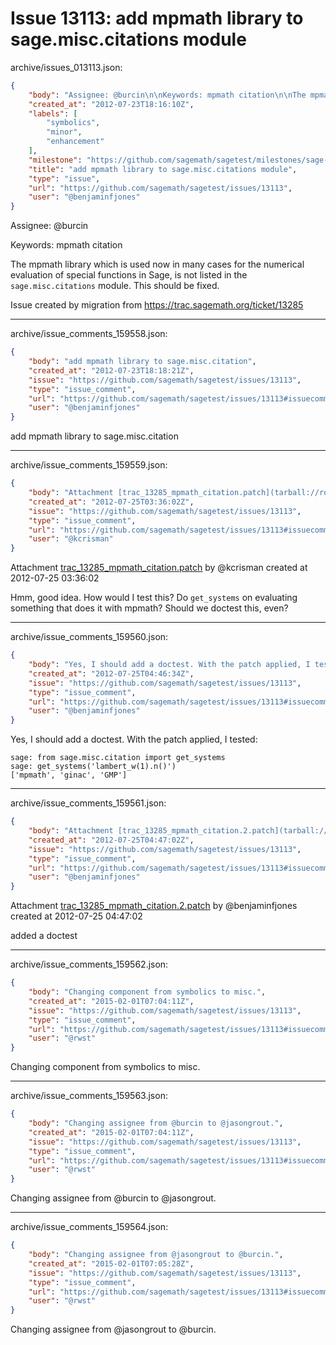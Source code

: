 # Issue 13113: add mpmath library to sage.misc.citations module

archive/issues_013113.json:
```json
{
    "body": "Assignee: @burcin\n\nKeywords: mpmath citation\n\nThe mpmath library which is used now in many cases for the numerical evaluation of special functions in Sage, is not listed in the `sage.misc.citations` module. This should be fixed.\n\nIssue created by migration from https://trac.sagemath.org/ticket/13285\n\n",
    "created_at": "2012-07-23T18:16:10Z",
    "labels": [
        "symbolics",
        "minor",
        "enhancement"
    ],
    "milestone": "https://github.com/sagemath/sagetest/milestones/sage-6.4",
    "title": "add mpmath library to sage.misc.citations module",
    "type": "issue",
    "url": "https://github.com/sagemath/sagetest/issues/13113",
    "user": "@benjaminfjones"
}
```
Assignee: @burcin

Keywords: mpmath citation

The mpmath library which is used now in many cases for the numerical evaluation of special functions in Sage, is not listed in the `sage.misc.citations` module. This should be fixed.

Issue created by migration from https://trac.sagemath.org/ticket/13285





---

archive/issue_comments_159558.json:
```json
{
    "body": "add mpmath library to sage.misc.citation",
    "created_at": "2012-07-23T18:18:21Z",
    "issue": "https://github.com/sagemath/sagetest/issues/13113",
    "type": "issue_comment",
    "url": "https://github.com/sagemath/sagetest/issues/13113#issuecomment-159558",
    "user": "@benjaminfjones"
}
```

add mpmath library to sage.misc.citation



---

archive/issue_comments_159559.json:
```json
{
    "body": "Attachment [trac_13285_mpmath_citation.patch](tarball://root/attachments/some-uuid/ticket13285/trac_13285_mpmath_citation.patch) by @kcrisman created at 2012-07-25 03:36:02\n\nHmm, good idea.  How would I test this?  Do `get_systems` on evaluating something that does it with mpmath?  Should we doctest this, even?",
    "created_at": "2012-07-25T03:36:02Z",
    "issue": "https://github.com/sagemath/sagetest/issues/13113",
    "type": "issue_comment",
    "url": "https://github.com/sagemath/sagetest/issues/13113#issuecomment-159559",
    "user": "@kcrisman"
}
```

Attachment [trac_13285_mpmath_citation.patch](tarball://root/attachments/some-uuid/ticket13285/trac_13285_mpmath_citation.patch) by @kcrisman created at 2012-07-25 03:36:02

Hmm, good idea.  How would I test this?  Do `get_systems` on evaluating something that does it with mpmath?  Should we doctest this, even?



---

archive/issue_comments_159560.json:
```json
{
    "body": "Yes, I should add a doctest. With the patch applied, I tested:\n\n\n```\nsage: from sage.misc.citation import get_systems\nsage: get_systems('lambert_w(1).n()')\n['mpmath', 'ginac', 'GMP']\n```\n",
    "created_at": "2012-07-25T04:46:34Z",
    "issue": "https://github.com/sagemath/sagetest/issues/13113",
    "type": "issue_comment",
    "url": "https://github.com/sagemath/sagetest/issues/13113#issuecomment-159560",
    "user": "@benjaminfjones"
}
```

Yes, I should add a doctest. With the patch applied, I tested:


```
sage: from sage.misc.citation import get_systems
sage: get_systems('lambert_w(1).n()')
['mpmath', 'ginac', 'GMP']
```




---

archive/issue_comments_159561.json:
```json
{
    "body": "Attachment [trac_13285_mpmath_citation.2.patch](tarball://root/attachments/some-uuid/ticket13285/trac_13285_mpmath_citation.2.patch) by @benjaminfjones created at 2012-07-25 04:47:02\n\nadded a doctest",
    "created_at": "2012-07-25T04:47:02Z",
    "issue": "https://github.com/sagemath/sagetest/issues/13113",
    "type": "issue_comment",
    "url": "https://github.com/sagemath/sagetest/issues/13113#issuecomment-159561",
    "user": "@benjaminfjones"
}
```

Attachment [trac_13285_mpmath_citation.2.patch](tarball://root/attachments/some-uuid/ticket13285/trac_13285_mpmath_citation.2.patch) by @benjaminfjones created at 2012-07-25 04:47:02

added a doctest



---

archive/issue_comments_159562.json:
```json
{
    "body": "Changing component from symbolics to misc.",
    "created_at": "2015-02-01T07:04:11Z",
    "issue": "https://github.com/sagemath/sagetest/issues/13113",
    "type": "issue_comment",
    "url": "https://github.com/sagemath/sagetest/issues/13113#issuecomment-159562",
    "user": "@rwst"
}
```

Changing component from symbolics to misc.



---

archive/issue_comments_159563.json:
```json
{
    "body": "Changing assignee from @burcin to @jasongrout.",
    "created_at": "2015-02-01T07:04:11Z",
    "issue": "https://github.com/sagemath/sagetest/issues/13113",
    "type": "issue_comment",
    "url": "https://github.com/sagemath/sagetest/issues/13113#issuecomment-159563",
    "user": "@rwst"
}
```

Changing assignee from @burcin to @jasongrout.



---

archive/issue_comments_159564.json:
```json
{
    "body": "Changing assignee from @jasongrout to @burcin.",
    "created_at": "2015-02-01T07:05:28Z",
    "issue": "https://github.com/sagemath/sagetest/issues/13113",
    "type": "issue_comment",
    "url": "https://github.com/sagemath/sagetest/issues/13113#issuecomment-159564",
    "user": "@rwst"
}
```

Changing assignee from @jasongrout to @burcin.

